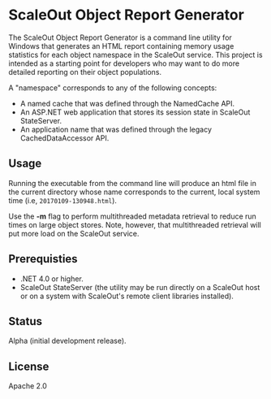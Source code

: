 # ScaleOut Object Report Generator

The ScaleOut Object Report Generator is a command line utility for Windows that generates an HTML report containing memory usage statistics for each object namespace in the ScaleOut service. This project is intended as a starting point for developers who may want to do more detailed reporting on their object populations.

A "namespace" corresponds to any of the following concepts:

 - A named cache that was defined through the NamedCache API.
 - An ASP.NET web application that stores its session state in ScaleOut StateServer. 
 - An application name that was defined through the legacy CachedDataAccessor API. 

## Usage

Running the executable from the command line will produce an html file in the current directory whose name corresponds to the current, local system time (i.e, `20170109-130948.html`). 

Use the **-m** flag to perform multithreaded metadata retrieval to reduce run times on large object stores. Note, however, that multithreaded retrieval will put more load on the ScaleOut service.

## Prerequisties

 - .NET 4.0 or higher.
 - ScaleOut StateServer (the utility may be run directly on a ScaleOut host or on a system with ScaleOut's remote client libraries installed).

## Status

Alpha (initial development release).

## License

Apache 2.0